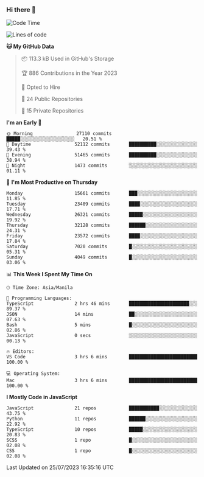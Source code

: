 ### Hi there 👋

<!--START_SECTION:waka-->
![Code Time](http://img.shields.io/badge/Code%20Time-337%20hrs%2013%20mins-blue)

![Lines of code](https://img.shields.io/badge/From%20Hello%20World%20I%27ve%20Written-58.1%20million%20lines%20of%20code-blue)

**🐱 My GitHub Data** 

> 📦 113.3 kB Used in GitHub's Storage 
 > 
> 🏆 886 Contributions in the Year 2023
 > 
> 💼 Opted to Hire
 > 
> 📜 24 Public Repositories 
 > 
> 🔑 15 Private Repositories 
 > 
**I'm an Early 🐤** 

```text
🌞 Morning                27110 commits       █████░░░░░░░░░░░░░░░░░░░░   20.51 % 
🌆 Daytime                52112 commits       ██████████░░░░░░░░░░░░░░░   39.43 % 
🌃 Evening                51465 commits       ██████████░░░░░░░░░░░░░░░   38.94 % 
🌙 Night                  1473 commits        ░░░░░░░░░░░░░░░░░░░░░░░░░   01.11 % 
```
📅 **I'm Most Productive on Thursday** 

```text
Monday                   15661 commits       ███░░░░░░░░░░░░░░░░░░░░░░   11.85 % 
Tuesday                  23409 commits       ████░░░░░░░░░░░░░░░░░░░░░   17.71 % 
Wednesday                26321 commits       █████░░░░░░░░░░░░░░░░░░░░   19.92 % 
Thursday                 32128 commits       ██████░░░░░░░░░░░░░░░░░░░   24.31 % 
Friday                   23572 commits       ████░░░░░░░░░░░░░░░░░░░░░   17.84 % 
Saturday                 7020 commits        █░░░░░░░░░░░░░░░░░░░░░░░░   05.31 % 
Sunday                   4049 commits        █░░░░░░░░░░░░░░░░░░░░░░░░   03.06 % 
```


📊 **This Week I Spent My Time On** 

```text
🕑︎ Time Zone: Asia/Manila

💬 Programming Languages: 
TypeScript               2 hrs 46 mins       ██████████████████████░░░   89.37 % 
JSON                     14 mins             ██░░░░░░░░░░░░░░░░░░░░░░░   07.63 % 
Bash                     5 mins              █░░░░░░░░░░░░░░░░░░░░░░░░   02.86 % 
JavaScript               0 secs              ░░░░░░░░░░░░░░░░░░░░░░░░░   00.13 % 

🔥 Editors: 
VS Code                  3 hrs 6 mins        █████████████████████████   100.00 % 

💻 Operating System: 
Mac                      3 hrs 6 mins        █████████████████████████   100.00 % 
```

**I Mostly Code in JavaScript** 

```text
JavaScript               21 repos            ███████████░░░░░░░░░░░░░░   43.75 % 
Python                   11 repos            ██████░░░░░░░░░░░░░░░░░░░   22.92 % 
TypeScript               10 repos            █████░░░░░░░░░░░░░░░░░░░░   20.83 % 
SCSS                     1 repo              █░░░░░░░░░░░░░░░░░░░░░░░░   02.08 % 
CSS                      1 repo              █░░░░░░░░░░░░░░░░░░░░░░░░   02.08 % 
```




 Last Updated on 25/07/2023 16:35:16 UTC
<!--END_SECTION:waka-->
